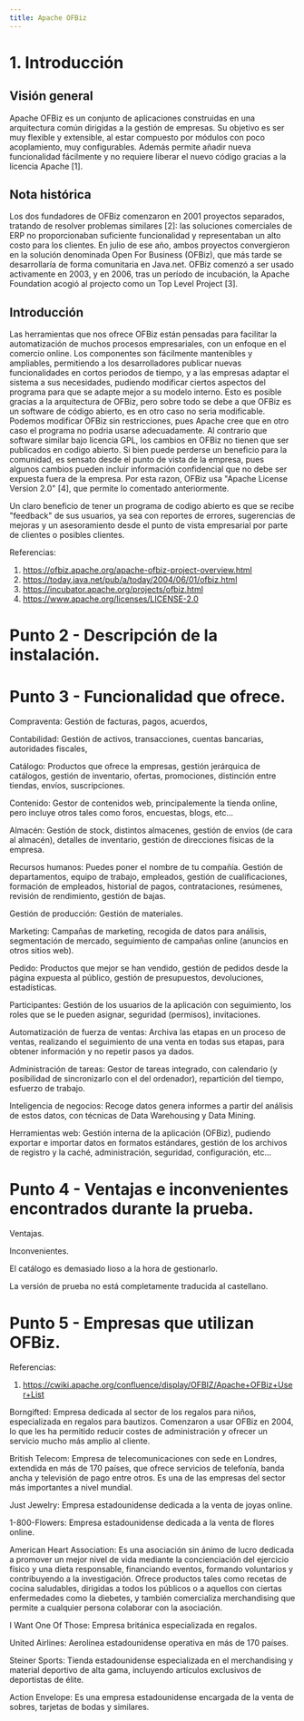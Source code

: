 ```yaml
---
title: Apache OFBiz
---
```


# 1. Introducción

## Visión general

Apache OFBiz es un conjunto de aplicaciones construidas en una arquitectura común dirigidas a la gestión de empresas. Su objetivo es ser muy flexible y extensible, al estar compuesto por módulos con poco acoplamiento, muy configurables. Además permite añadir nueva funcionalidad fácilmente y no requiere liberar el nuevo código gracias a la licencia Apache [1].

## Nota histórica

Los dos fundadores de OFBiz comenzaron en 2001 proyectos separados, tratando de resolver problemas similares [2]: las soluciones comerciales de ERP no proporcionaban suficiente funcionalidad y representaban un alto costo para los clientes. En julio de ese año, ambos proyectos convergieron en la solución denominada Open For Business (OFBiz), que más tarde se desarrollaría de forma comunitaria en Java.net. OFBiz comenzó a ser usado activamente en 2003, y en 2006, tras un período de incubación, la Apache Foundation acogió al projecto como un Top Level Project [3].

## Introducción

Las herramientas que nos ofrece OFBiz están pensadas para facilitar la automatización de muchos procesos empresariales, con un enfoque en el comercio online. Los componentes son fácilmente mantenibles y ampliables, permitiendo a los desarrolladores publicar nuevas funcionalidades en cortos periodos de tiempo, y a las empresas adaptar el sistema a sus necesidades, pudiendo modificar ciertos aspectos del programa para que se adapte mejor a su modelo interno. Esto es posible gracias a la arquitectura de OFBiz, pero sobre todo se debe a que OFBiz es un software de código abierto, es en otro caso no seria modificable. Podemos modificar OFBiz sin restricciones, pues Apache cree que en otro caso el programa no podria usarse adecuadamente. Al contrario que software similar bajo licencia GPL, los cambios en OFBiz no tienen que ser publicados en codigo abierto. Si bien puede perderse un beneficio para la comunidad, es sensato desde el punto de vista de la empresa, pues algunos cambios pueden incluir información confidencial que no debe ser expuesta fuera de la empresa. Por esta razon, OFBiz usa "Apache License Version 2.0" [4], que permite lo comentado anteriormente.

Un claro beneficio de tener un programa de codigo abierto es que se recibe "feedback" de sus usuarios, ya sea con reportes de errores, sugerencias de mejoras y un asesoramiento desde el punto de vista empresarial por parte de clientes o posibles clientes.


Referencias:

1. https://ofbiz.apache.org/apache-ofbiz-project-overview.html
1. https://today.java.net/pub/a/today/2004/06/01/ofbiz.html
1. https://incubator.apache.org/projects/ofbiz.html
1. https://www.apache.org/licenses/LICENSE-2.0

# Punto 2 - Descripción de la instalación.



# Punto 3 - Funcionalidad que ofrece. 

Compraventa: Gestión de facturas, pagos, acuerdos, 

Contabilidad: Gestión de activos, transacciones, cuentas bancarias, autoridades fiscales, 

Catálogo: Productos que ofrece la empresas, gestión jerárquica de catálogos, gestión de inventario, ofertas, promociones, distinción entre tiendas, envíos, suscripciones. 

Contenido: Gestor de contenidos web, principalemente la tienda online, pero incluye otros tales como foros, encuestas, blogs, etc... 

Almacén: Gestión de stock, distintos almacenes, gestión de envíos (de cara al almacén), detalles de inventario, gestión de direcciones físicas de la empresa. 

Recursos humanos: Puedes poner el nombre de tu compañía. Gestión de departamentos, equipo de trabajo, empleados, gestión de cualificaciones, formación de empleados, historial de pagos, contrataciones, resúmenes, revisión de rendimiento, gestión de bajas. 

Gestión de producción: Gestión de materiales.

Marketing: Campañas de marketing, recogida de datos para análisis, segmentación de mercado, seguimiento de campañas online (anuncios en otros sitios web). 

Pedido: Productos que mejor se han vendido, gestión de pedidos desde la página expuesta al público, gestión de presupuestos, devoluciones, estadísticas. 

Participantes: Gestión de los usuarios de la aplicación con seguimiento, los roles que se le pueden asignar, seguridad (permisos), invitaciones.

Automatización de fuerza de ventas: Archiva las etapas en un proceso de ventas, realizando el seguimiento de una venta en todas sus etapas, para obtener información y no repetir pasos ya dados. 

Administración de tareas: Gestor de tareas integrado, con calendario (y posibilidad de sincronizarlo con el del ordenador), repartición del tiempo, esfuerzo de trabajo. 

Inteligencia de negocios: Recoge datos genera informes a partir del análisis de estos datos, con técnicas de Data Warehousing y Data Mining. 

Herramientas web: Gestión interna de la aplicación (OFBiz), pudiendo exportar e importar datos en formatos estándares, gestión de los archivos de registro y la caché, administración, seguridad, configuración, etc... 

  
# Punto 4 - Ventajas e inconvenientes encontrados durante la prueba. 

Ventajas. 

Inconvenientes.

El catálogo es demasiado lioso a la hora de gestionarlo. 

La versión de prueba no está completamente traducida al castellano. 

# Punto 5 - Empresas que utilizan OFBiz. 

Referencias:

1. https://cwiki.apache.org/confluence/display/OFBIZ/Apache+OFBiz+User+List

Borngifted: Empresa dedicada al sector de los regalos para niños, especializada en regalos para bautizos. Comenzaron a usar OFBiz en 2004, lo que les ha permitido reducir costes de administración y ofrecer un servicio mucho más amplio al cliente. 

British Telecom: Empresa de telecomunicaciones con sede en Londres, extendida en más de 170 países, que ofrece servicios de telefonía, banda ancha y televisión de pago entre otros. Es una de las empresas del sector más importantes a nivel mundial. 

Just Jewelry: Empresa estadounidense dedicada a la venta de joyas online. 

1-800-Flowers: Empresa estadounidense dedicada a la venta de flores online. 

American Heart Association: Es una asociación sin ánimo de lucro dedicada a promover un mejor nivel de vida mediante la concienciación del ejercicio físico y una dieta responsable, financiando eventos, formando voluntarios y contribuyendo a la investigación. Ofrece productos tales como recetas de cocina saludables, dirigidas a todos los públicos o a aquellos con ciertas enfermedades como la diebetes, y también comercializa merchandising que permite a cualquier persona colaborar con la asociación. 

I Want One Of Those: Empresa británica especializada en regalos. 

United Airlines: Aerolínea estadounidense operativa en más de 170 países. 

Steiner Sports: Tienda estadounidense especializada en el merchandising y material deportivo de alta gama, incluyendo artículos exclusivos de deportistas de élite. 

Action Envelope: Es una empresa estadounidense encargada de la venta de sobres, tarjetas de bodas y similares. 

